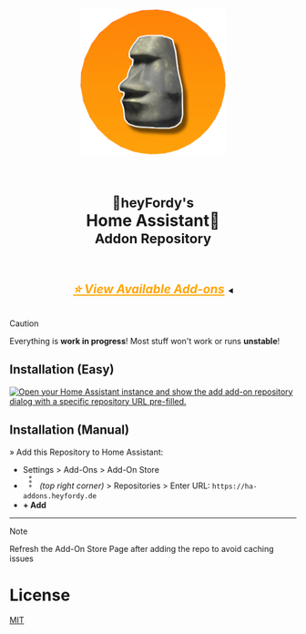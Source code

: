 <div align="center">
  <img src="assets/repo.png" alt="Logo" width="256">
  <br><br>

  <h1><sub>🗿heyFordy's</sub></br>
      Home Assistant🏡
         </br><sup><b>Addon</b> Repository</sup></h1>

<details>
  <summary style="direction: rtl;">
      <h2 style="color: orange; border-bottom: 0; display: inline-block; direction: ltr;">
      <i><u>⭐️ View Available Add-ons</u></i>
      </h2></summary>
  
  | Logo | Add-on |
  |:----:|:---|
  | <img src="portainer/logo.png" width="128"> | [**Portainer**](./portainer) |
  | <img src="betterbahn/logo.png" width="128"> | [**BetterBahn**](./betterbahn) |
  | <img src="og-homekit/icon.png" width="128"> | [**OG HomeKit**](./og-homekit) |
  | <img src="og-pi-hole/logo.png" width="128"> | [**OG Pi-hole DNS-Server**](./og-pi-hole) |
  | <img src="yourls/logo.png" width="128"> | [**YOURLS**](./yourls) |

</details>
</details>
</div>

> [!CAUTION]
> Everything is **work in progress**! Most stuff won't work or runs **unstable**!

## Installation (Easy)
[![Open your Home Assistant instance and show the add add-on repository dialog with a specific repository URL pre-filled.](https://ha-link.heyfordy.de/badges/supervisor_add_addon_repository.svg)](https://ha-link.heyfordy.de/redirect/supervisor_add_addon_repository/?repository_url=https%3A%2F%2Fgithub.com%2FBitte-ein-Git%2Fha_repo)
## Installation (Manual)
» Add this Repository to Home Assistant:
   - Settings > Add-Ons > Add-On Store
   - <img src="assets/menu.svg" alt="3 dots" width="25" style="vertical-align:center"/> _(top right corner)_ > Repositories > Enter URL: `https://ha-addons.heyfordy.de`
   - **+ Add**

---

> [!NOTE]
> Refresh the Add-On Store Page after adding the repo to avoid caching issues

# License

[MIT](LICENSE)